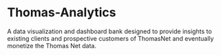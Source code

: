 # Thomas-Analytics
A data visualization and dashboard bank designed to provide insights to existing clients and prospective customers of ThomasNet and eventually monetize the Thomas Net data.
